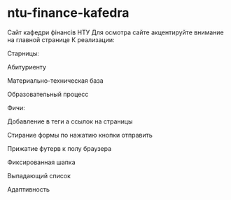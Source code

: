 # ntu-finance-kafedra
Сайт кафедри фінансів НТУ
Для осмотра сайте акцентируйте внимание на главной странице
К реализации:

Старницы:

Абитуриенту

Материально-техническая база

Образовательный процесс

Фичи:

Добавление в теги а ссылок на страницы

Стирание формы по нажатию кнопки отправить

Прижатие футерв к полу браузера

Фиксированная шапка

Выпадающий список

Адаптивность
